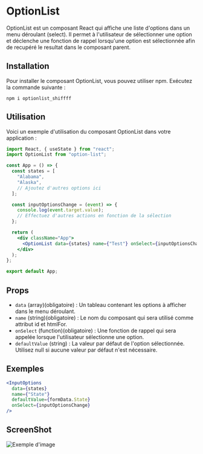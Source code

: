 # OptionList

OptionList est un composant React qui affiche une liste d'options dans un menu déroulant (select). Il permet à l'utilisateur de sélectionner une option et déclenche une fonction de rappel lorsqu'une option est sélectionnée afin de recupéré le resultat dans le composant parent.

## Installation

Pour installer le composant OptionList, vous pouvez utiliser npm. Exécutez la commande suivante :

```shell
npm i optionlist_shiffff
```

## Utilisation

Voici un exemple d'utilisation du composant OptionList dans votre application :

```jsx
import React, { useState } from "react";
import OptionList from "option-list";

const App = () => {
  const states = [
    "Alabama",
    "Alaska",
    // Ajoutez d'autres options ici
  ];

  const inputOptionsChange = (event) => {
    console.log(event.target.value);
    // Effectuez d'autres actions en fonction de la sélection
  };

  return (
    <div className="App">
      <OptionList data={states} name={"Test"} onSelect={inputOptionsChange} />
    </div>
  );
};

export default App;
```

## Props

- `data` (array)(obligatoire) : Un tableau contenant les options à afficher dans le menu déroulant.
- `name` (string)(obligatoire) : Le nom du composant qui sera utilisé comme attribut id et htmlFor.
- `onSelect` (function)(obligatoire) : Une fonction de rappel qui sera appelée lorsque l'utilisateur sélectionne une option.
- `defaultValue` (string) : La valeur par défaut de l'option sélectionnée. Utilisez null si aucune valeur par défaut n'est nécessaire.

## Exemples

```jsx
<InputOptions
  data={states}
  name={"State"}
  defaultValue={formData.State}
  onSelect={inputOptionsChange}
/>
```

## ScreenShot

![Exemple d'image](./exemple.png)
